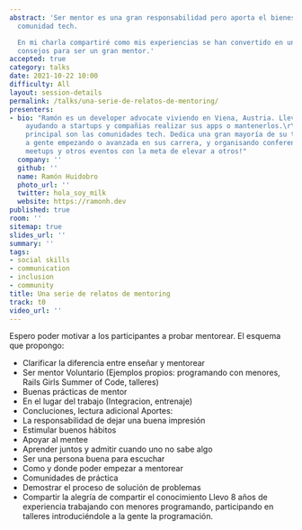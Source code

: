 ```yaml
---
abstract: 'Ser mentor es una gran responsabilidad pero aporta el bienestar de una
  comunidad tech.

  En mi charla compartiré como mis experiencias se han convertido en una serie de
  consejos para ser un gran mentor.'
accepted: true
category: talks
date: 2021-10-22 10:00
difficulty: All
layout: session-details
permalink: /talks/una-serie-de-relatos-de-mentoring/
presenters:
- bio: "Ramón es un developer advocate viviendo en Viena, Austria. Lleva diez años
    ayudando a startups y compañias realizar sus apps o mantenerlos.\r\n\r\nSu motivador
    principal son las comunidades tech. Dedica una gran mayoría de su tiempo ayudando
    a gente empezando o avanzada en sus carrera, y organisando conferencias, talleres,
    meetups y otros eventos con la meta de elevar a otros!"
  company: ''
  github: ''
  name: Ramón Huidobro
  photo_url: ''
  twitter: hola_soy_milk
  website: https://ramonh.dev
published: true
room: ''
sitemap: true
slides_url: ''
summary: ''
tags:
- social skills
- communication
- inclusion
- community
title: Una serie de relatos de mentoring
track: t0
video_url: ''
---
```


Espero poder motivar a los participantes a probar mentorear.
El esquema que propongo:
- Clarificar la diferencia entre enseñar y mentorear
- Ser mentor Voluntario (Ejemplos propios: programando con menores, Rails Girls Summer of Code, talleres)
- Buenas prácticas de mentor
- En el lugar del trabajo (Integracion, entrenaje)
- Concluciones, lectura adicional
Aportes:
- La responsabilidad de dejar una buena impresión
- Estimular buenos hábitos
- Apoyar al mentee
- Aprender juntos y admitir cuando uno no sabe algo
- Ser una persona buena para escuchar
- Como y donde poder empezar a mentorear
- Comunidades de práctica
- Demostrar el proceso de solución de problemas
- Compartir la alegría de compartir el conocimiento
Llevo 8 años de experiencia trabajando con menores programando, participando en talleres introduciéndole a la gente la programación.
